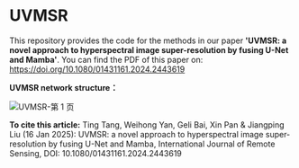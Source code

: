 # UVMSR

This repository provides the code for the methods in our paper __'UVMSR: a novel approach to hyperspectral image super-resolution by fusing U-Net and Mamba'__. You can find the PDF of this paper on: https://doi.org/10.1080/01431161.2024.2443619





__UVMSR network structure：__


![UVMSR-第 1 页](https://github.com/user-attachments/assets/ba07283a-384b-4e1f-bc28-ea389aa67567)



__To cite this article:__ 
Ting Tang, Weihong Yan, Geli Bai, Xin Pan & Jiangping Liu (16 Jan 2025): UVMSR: a novel approach to hyperspectral image super-resolution by fusing U-Net and Mamba, International Journal of Remote Sensing, DOI: 10.1080/01431161.2024.2443619
